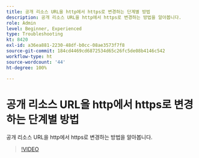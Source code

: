 ```yaml
---
title: 공개 리소스 URL을 http에서 https로 변경하는 단계별 방법
description: 공개 리소스 URL을 http에서 https로 변경하는 방법을 알아봅니다.
role: Admin
level: Beginner, Experienced
type: Troubleshooting
kt: 8420
exl-id: a36ea881-2230-48df-b0cc-08ae3573f7f8
source-git-commit: 184cd4469cd6872534d65c26fc5de08b4146c542
workflow-type: ht
source-wordcount: '44'
ht-degree: 100%

---
```


# 공개 리소스 URL을 http에서 https로 변경하는 단계별 방법

공개 리소스 URL을 http에서 https로 변경하는 방법을 알아봅니다.

>[!VIDEO](https://video.tv.adobe.com/v/335973?quality=12)

